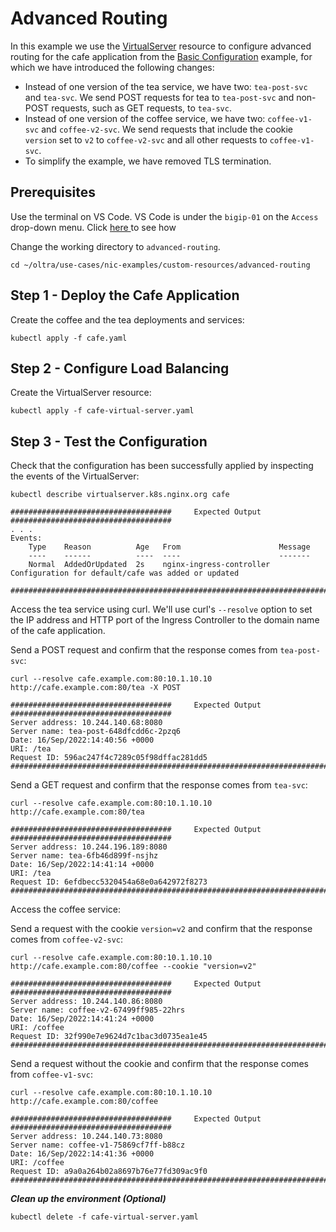 # Advanced Routing

In this example we use the [VirtualServer](https://docs.nginx.com/nginx-ingress-controller/configuration/virtualserver-and-virtualserverroute-resources/) resource to configure advanced routing for the cafe application from the [Basic Configuration](../basic-configuration/) example, for which we have introduced the following changes:
* Instead of one version of the tea service, we have two: `tea-post-svc` and `tea-svc`. We send POST requests for tea to `tea-post-svc` and non-POST requests, such as GET requests, to `tea-svc`.
* Instead of one version of the coffee service, we have two: `coffee-v1-svc` and `coffee-v2-svc`. We send requests that include the cookie `version` set to `v2` to `coffee-v2-svc` and all other requests to `coffee-v1-svc`.
* To simplify the example, we have removed TLS termination.

## Prerequisites  

Use the terminal on VS Code. VS Code is under the `bigip-01` on the `Access` drop-down menu. Click <a href="https://raw.githubusercontent.com/F5EMEA/oltra/main/vscode.png"> here </a> to see how 

Change the working directory to `advanced-routing`.
```
cd ~/oltra/use-cases/nic-examples/custom-resources/advanced-routing
```

## Step 1 - Deploy the Cafe Application

Create the coffee and the tea deployments and services:
```
kubectl apply -f cafe.yaml
```

## Step 2 - Configure Load Balancing

Create the VirtualServer resource:
```
kubectl apply -f cafe-virtual-server.yaml
```

## Step 3 - Test the Configuration

Check that the configuration has been successfully applied by inspecting the events of the VirtualServer:
```
kubectl describe virtualserver.k8s.nginx.org cafe

####################################     Expected Output    ####################################
. . .
Events:
    Type    Reason          Age   From                      Message
    ----    ------          ----  ----                      -------
    Normal  AddedOrUpdated  2s    nginx-ingress-controller  Configuration for default/cafe was added or updated

################################################################################################
```

Access the tea service using curl. We'll use curl's `--resolve` option to set the IP address and HTTP port of the Ingress Controller to the domain name of the cafe application.
    
Send a POST request and confirm that the response comes from `tea-post-svc`:
```
curl --resolve cafe.example.com:80:10.1.10.10 http://cafe.example.com:80/tea -X POST

####################################     Expected Output    ####################################
Server address: 10.244.140.68:8080
Server name: tea-post-648dfcdd6c-2pzq6
Date: 16/Sep/2022:14:40:56 +0000
URI: /tea
Request ID: 596ac247f4c7289c05f98dffac281dd5
################################################################################################
```

Send a GET request and confirm that the response comes from `tea-svc`:
```
curl --resolve cafe.example.com:80:10.1.10.10 http://cafe.example.com:80/tea

####################################     Expected Output    ####################################
Server address: 10.244.196.189:8080
Server name: tea-6fb46d899f-nsjhz
Date: 16/Sep/2022:14:41:14 +0000
URI: /tea
Request ID: 6efdbecc5320454a68e0a642972f8273
################################################################################################
```

Access the coffee service:
    
Send a request with the cookie `version=v2` and confirm that the response comes from `coffee-v2-svc`:
```
curl --resolve cafe.example.com:80:10.1.10.10 http://cafe.example.com:80/coffee --cookie "version=v2"

####################################     Expected Output    ####################################
Server address: 10.244.140.86:8080
Server name: coffee-v2-67499ff985-22hrs
Date: 16/Sep/2022:14:41:24 +0000
URI: /coffee
Request ID: 32f990e7e9624d7c1bac3d0735ea1e45
################################################################################################

```

Send a request without the cookie and confirm that the response comes from `coffee-v1-svc`:
```
curl --resolve cafe.example.com:80:10.1.10.10 http://cafe.example.com:80/coffee

####################################     Expected Output    ####################################
Server address: 10.244.140.73:8080
Server name: coffee-v1-75869cf7ff-b88cz
Date: 16/Sep/2022:14:41:36 +0000
URI: /coffee
Request ID: a9a0a264b02a8697b76e77fd309ac9f0
################################################################################################

```

***Clean up the environment (Optional)***
```
kubectl delete -f cafe-virtual-server.yaml
```